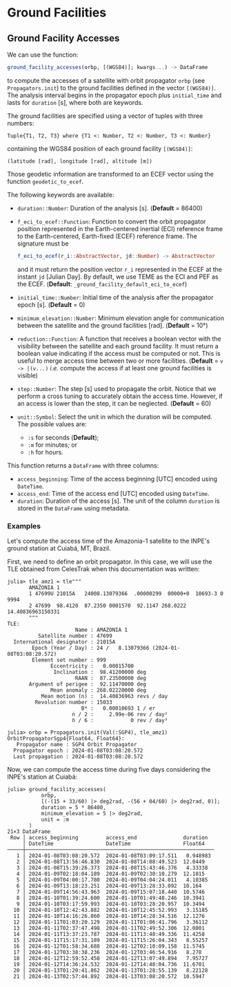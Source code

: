 Ground Facilities
=================

## Ground Facility Accesses

We can use the function:

```julia
ground_facility_accesses(orbp, [(WGS84)]; kwargs...) -> DataFrame
```

to compute the accesses of a satellite with orbit propagator `orbp` (see `Propagators.init`)
to the ground facilities defined in the vector `[(WGS84)]`. The analysis interval begins in
the propagator epoch plus `initial_time` and lasts for `duration` [s], where both are
keywords.

The ground facilities are specified using a vector of tuples with three numbers:

    Tuple{T1, T2, T3} where {T1 <: Number, T2 <: Number, T3 <: Number}

containing the WGS84 position of each ground facility `[(WGS84)]`:

    (latitude [rad], longitude [rad], altitude [m])

Those geodetic information are transformed to an ECEF vector using the function
`geodetic_to_ecef`.

The following keywords are available:

- `duration::Number`: Duration of the analysis [s].
    (**Default** = 86400)
- `f_eci_to_ecef::Function`: Function to convert the orbit propagator position represented
    in the Earth-centered inertial (ECI) reference frame to the Earth-centered, Earth-fixed
    (ECEF) reference frame. The signature must be

    ```julia
    f_eci_to_ecef(r_i::AbstractVector, jd::Number) -> AbstractVector
    ```

    and it must return the position vector `r_i` represented in the ECEF at the instant `jd`
    [Julian Day]. By default, we use TEME as the ECI and PEF as the ECEF.
    (**Default**: `_ground_facility_default_eci_to_ecef`)
- `initial_time::Number`: Initial time of the analysis after the propagator epoch [s].
    (**Default** = 0)
- `minimum_elevation::Number`: Minimum elevation angle for communication between the
    satellite and the ground facilities [rad].
    (**Default** = 10°)
- `reduction::Function`: A function that receives a boolean vector with the visibility
    between the satellite and each ground facility. It must return a boolean value
    indicating if the access must be computed or not. This is useful to merge access time
    between two or more facilities.
    (**Default** = `v -> |(v...)` *i.e.* compute the access if at least one ground
    facilities is visible)
- `step::Number`: The step [s] used to propagate the orbit. Notice that we perform a cross
    tuning to accurately obtain the access time. However, if an access is lower than the
    step, it can be neglected.
    (**Default** = 60)
- `unit::Symbol`: Select the unit in which the duration will be computed. The possible
    values are:
    - `:s` for seconds (**Default**);
    - `:m` for minutes; or
    - `:h` for hours.

This function returns a `DataFrame` with three columns:

- `access_beginning`: Time of the access beginning [UTC] encoded using `DateTime`.
- `access_end`: Time of the access end [UTC] encoded using `DateTime`.
- `duration`: Duration of the access [s].
  The unit of the column `duration` is stored in the `DataFrame` using metadata.

### Examples

Let's compute the access time of the Amazonia-1 satellite to the INPE's ground station at
Cuiabá, MT, Brazil.

First, we need to define an orbit propagator. In this case, we will use the TLE obtained
from CelesTrak when this documentation was written:

```jldoctest ground_facility_access
julia> tle_amz1 = tle"""
       AMAZONIA 1              
       1 47699U 21015A   24008.13079366  .00000299  00000+0  10693-3 0  9994
       2 47699  98.4120  87.2350 0001570  92.1147 268.0222 14.40836963150331
       """
TLE:
                      Name : AMAZONIA 1
          Satellite number : 47699
  International designator : 21015A
        Epoch (Year / Day) : 24 /   8.13079366 (2024-01-08T03:08:20.572)
        Element set number : 999
              Eccentricity :   0.00015700
               Inclination :  98.41200000 deg
                      RAAN :  87.23500000 deg
       Argument of perigee :  92.11470000 deg
              Mean anomaly : 268.02220000 deg
           Mean motion (n) :  14.40836963 revs / day
         Revolution number : 15033
                        B* :   0.00010693 1 / er
                     ṅ / 2 :     2.99e-06 rev / day²
                     n̈ / 6 :            0 rev / day³

julia> orbp = Propagators.init(Val(:SGP4), tle_amz1)
OrbitPropagatorSgp4{Float64, Float64}:
   Propagator name : SGP4 Orbit Propagator
  Propagator epoch : 2024-01-08T03:08:20.572
  Last propagation : 2024-01-08T03:08:20.572
```

Now, we can compute the access time during five days considering the INPE's station at
Cuiabá:

```jldoctest ground_facility_access
julia> ground_facility_accesses(
           orbp,
           [(-(15 + 33/60) |> deg2rad, -(56 + 04/60) |> deg2rad, 0)];
           duration = 5 * 86400,
           minimum_elevation = 5 |> deg2rad,
           unit = :m
       )
21×3 DataFrame
 Row │ access_beginning         access_end               duration  
     │ DateTime                 DateTime                 Float64   
─────┼─────────────────────────────────────────────────────────────
   1 │ 2024-01-08T03:08:20.572  2024-01-08T03:09:17.511   0.948983
   2 │ 2024-01-08T13:56:46.830  2024-01-08T14:08:49.523  12.0449
   3 │ 2024-01-08T15:39:26.373  2024-01-08T15:43:46.376   4.33338
   4 │ 2024-01-09T02:18:04.189  2024-01-09T02:30:10.279  12.1015
   5 │ 2024-01-09T04:00:17.780  2024-01-09T04:04:24.011   4.10385
   6 │ 2024-01-09T13:18:23.251  2024-01-09T13:28:33.092  10.164
   7 │ 2024-01-09T14:56:43.963  2024-01-09T15:07:18.440  10.5746
   8 │ 2024-01-10T01:39:24.600  2024-01-10T01:49:48.246  10.3941
   9 │ 2024-01-10T03:17:59.993  2024-01-10T03:28:20.957  10.3494
  10 │ 2024-01-10T12:42:43.882  2024-01-10T12:45:52.993   3.15185
  11 │ 2024-01-10T14:16:26.860  2024-01-10T14:28:34.516  12.1276
  12 │ 2024-01-11T01:03:20.129  2024-01-11T01:06:41.796   3.36112
  13 │ 2024-01-11T02:37:47.498  2024-01-11T02:49:52.306  12.0801
  14 │ 2024-01-11T13:37:23.787  2024-01-11T13:48:49.336  11.4258
  15 │ 2024-01-11T15:17:31.189  2024-01-11T15:26:04.343   8.55257
  16 │ 2024-01-12T01:58:34.688  2024-01-12T02:10:09.158  11.5745
  17 │ 2024-01-12T03:38:38.236  2024-01-12T03:46:54.916   8.278
  18 │ 2024-01-12T12:59:52.458  2024-01-12T13:07:49.894   7.95727
  19 │ 2024-01-12T14:36:24.532  2024-01-12T14:48:04.736  11.6701
  20 │ 2024-01-13T01:20:41.862  2024-01-13T01:28:55.139   8.22128
  21 │ 2024-01-13T02:57:44.892  2024-01-13T03:08:20.572  10.5947
```
